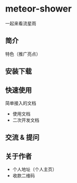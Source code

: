 # meteor-shower
一起来看流星雨

## 简介

特色（推广亮点）

## 安装下载


## 快速使用

简单接入的文档

- 使用文档
- 二次开发文档

## 交流 & 提问


## 关于作者

- 个人地址（个人主页）
- 收款二维码